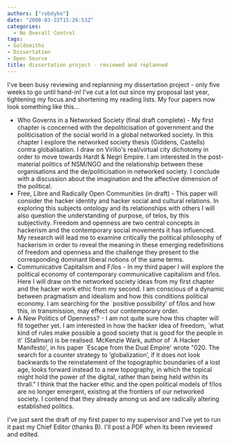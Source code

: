 ```yaml
---
authors: ["robdyke"]
date: "2008-03-22T15:26:53Z"
categories:
  - No Overall Control
tags:
- Goldsmiths
- Dissertation
- Open Source
title: dissertation project - reviewed and replanned
---
```

I've been busy reviewing and replanning my dissertation project - only five weeks to go until hand-in! I've cut a lot out since my proposal last year, tightening my focus and shortening my reading lists. My four papers now look something like this...

  * Who Governs in a Networked Society (final draft complete) - My first chapter is concerned with the depoliticisation of government and the politicisation of the social world in a global networked society. In this chapter I explore the networked society thesis (Giddens, Castells) contra globalisation. I draw on Virilio's real/virtual city dichotomy in order to move towards Hardt & Negri Empire. I am interested in the post-material politics of NSM/NGO and the relationship between these organisations and the de/politicisation in networked society. I conclude with a discussion about the imagination and the affective dimension of the political.
  * Free, Libre and Radically Open Communities (in draft) - This paper will consider the hacker identity and hacker social and cultural relations. In exploring this subjects ontology and its relationships with others I will also question the understanding of purpose, of telos, by this subjectivity. Freedom and openness are two central concepts in hackerism and the contemporary social movements it has influenced. My research will lead me to examine critically the political philosophy of hackerism in order to reveal the meaning in these emerging redefinitions of freedom and openness and the challenge they present to the corresponding dominant liberal notions of the same terms.
  * Communicative Capitalism and F/los - In my third paper I will explore the political economy of contemporary communicative capitalism and f/los. Here I will draw on the networked society ideas from my first chapter and the hacker work ethic from my second. I am conscious of a dynamic between pragmatism and idealism and how this conditions political economy. I am searching for the \`positive possibility' of f/los and how this, in transmission, may effect our contemporary order.
  * A New Politics of Openness? - I am not quite sure how this chapter will fit together yet. I am interested in how the hacker idea of freedom, \`what kind of rules make possible a good society that is good for the people in it' (Stallman) is be realised. McKenzie Wark, author of \`A Hacker Manifesto', in his paper \`Escape from the Dual Empire' wrote "020. The search for a counter strategy to ‘globalization’, if it does not look backwards to the reinstatement of the topographic boundaries of a lost age, looks forward instead to a new topography, in which the topical might hold the power of the digital, rather than being held within its thrall." I think that the hacker ethic and the open political models of f/los are no longer emergent, existing at the frontiers of our networked society. I contend that they already among us and are radically altering established politics.

I've just sent the draft of my first paper to my supervisor and I've yet to run it past my Chief Editor (thanks B). I'll post a PDF when its been reviewed and edited.
